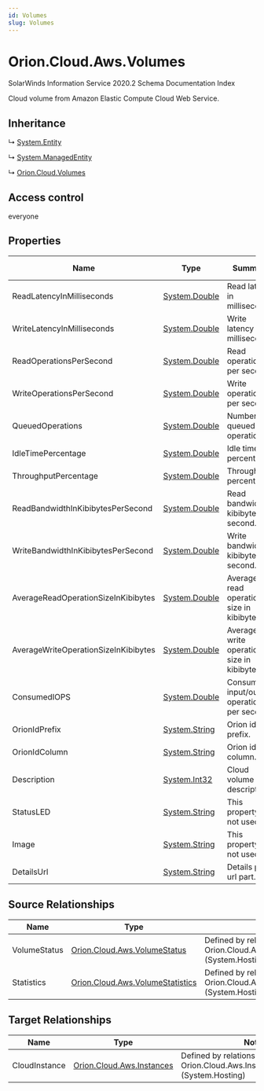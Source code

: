 ```yaml
---
id: Volumes
slug: Volumes
---
```


# Orion.Cloud.Aws.Volumes

SolarWinds Information Service 2020.2 Schema Documentation Index

Cloud volume from Amazon Elastic Compute Cloud Web Service.

## Inheritance

↳ [System.Entity](./../System/Entity)

↳ [System.ManagedEntity](./../System/ManagedEntity)

↳ [Orion.Cloud.Volumes](./../Orion.Cloud/Volumes)

## Access control

everyone

## Properties

| Name | Type | Summary | Access Control |
| ------ | ------ | ------ | ------ |
| ReadLatencyInMilliseconds | [System.Double](https://docs.microsoft.com/en-us/dotnet/api/system.double) | Read latency in milliseconds. | everyone |
| WriteLatencyInMilliseconds | [System.Double](https://docs.microsoft.com/en-us/dotnet/api/system.double) | Write latency in milliseconds. | everyone |
| ReadOperationsPerSecond | [System.Double](https://docs.microsoft.com/en-us/dotnet/api/system.double) | Read operations per second. | everyone |
| WriteOperationsPerSecond | [System.Double](https://docs.microsoft.com/en-us/dotnet/api/system.double) | Write operations per second. | everyone |
| QueuedOperations | [System.Double](https://docs.microsoft.com/en-us/dotnet/api/system.double) | Number of queued operations. | everyone |
| IdleTimePercentage | [System.Double](https://docs.microsoft.com/en-us/dotnet/api/system.double) | Idle time percentage. | everyone |
| ThroughputPercentage | [System.Double](https://docs.microsoft.com/en-us/dotnet/api/system.double) | Throughput percentage. | everyone |
| ReadBandwidthInKibibytesPerSecond | [System.Double](https://docs.microsoft.com/en-us/dotnet/api/system.double) | Read bandwidth in kibibytes per second. | everyone |
| WriteBandwidthInKibibytesPerSecond | [System.Double](https://docs.microsoft.com/en-us/dotnet/api/system.double) | Write bandwidth in kibibytes per second. | everyone |
| AverageReadOperationSizeInKibibytes | [System.Double](https://docs.microsoft.com/en-us/dotnet/api/system.double) | Average read operation size in kibibytes. | everyone |
| AverageWriteOperationSizeInKibibytes | [System.Double](https://docs.microsoft.com/en-us/dotnet/api/system.double) | Average write operation size in kibibytes. | everyone |
| ConsumedIOPS | [System.Double](https://docs.microsoft.com/en-us/dotnet/api/system.double) | Consumed input/output operations per second. | everyone |
| OrionIdPrefix | [System.String](https://docs.microsoft.com/en-us/dotnet/api/system.string) | Orion id prefix. | everyone |
| OrionIdColumn | [System.String](https://docs.microsoft.com/en-us/dotnet/api/system.string) | Orion id column. | everyone |
| Description | [System.Int32](https://docs.microsoft.com/en-us/dotnet/api/system.int32) | Cloud volume description. | everyone |
| StatusLED | [System.String](https://docs.microsoft.com/en-us/dotnet/api/system.string) | This property is not used. | everyone |
| Image | [System.String](https://docs.microsoft.com/en-us/dotnet/api/system.string) | This property is not used. | everyone |
| DetailsUrl | [System.String](https://docs.microsoft.com/en-us/dotnet/api/system.string) | Details page url part. | everyone |

## Source Relationships

| Name | Type | Notes |
| ------ | ------ | ------ |
| VolumeStatus | [Orion.Cloud.Aws.VolumeStatus](./../Orion.Cloud.Aws/VolumeStatus) | Defined by relationship Orion.Cloud.Aws.VolumesVolumeStatus (System.Hosting) |
| Statistics | [Orion.Cloud.Aws.VolumeStatistics](./../Orion.Cloud.Aws/VolumeStatistics) | Defined by relationship Orion.Cloud.Aws.VolumesHostsVolumeStatistics (System.Hosting) |

## Target Relationships

| Name | Type | Notes |
| ------ | ------ | ------ |
| CloudInstance | [Orion.Cloud.Aws.Instances](./../Orion.Cloud.Aws/Instances) | Defined by relationship Orion.Cloud.Aws.InstanceHostsVolumes (System.Hosting) |

